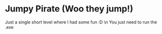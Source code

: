 # Jumpy Pirate (Woo they jump!)

Just a single short level where I had some fun :D \n
You just need to run the .exe
